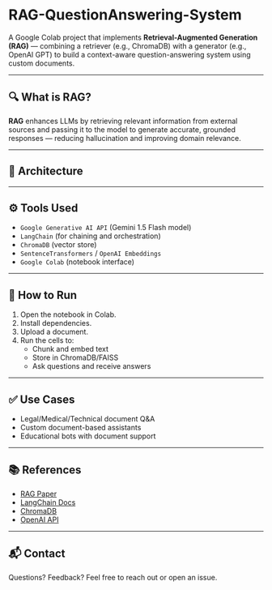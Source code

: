# RAG-QuestionAnswering-System

A Google Colab project that implements **Retrieval-Augmented Generation (RAG)** — combining a retriever (e.g., ChromaDB) with a generator (e.g., OpenAI GPT) to build a context-aware question-answering system using custom documents.

---

## 🔍 What is RAG?

**RAG** enhances LLMs by retrieving relevant information from external sources and passing it to the model to generate accurate, grounded responses — reducing hallucination and improving domain relevance.

---

## 🧠 Architecture


---

## ⚙️ Tools Used

- `Google Generative AI API` (Gemini 1.5 Flash model)
- `LangChain` (for chaining and orchestration)
- `ChromaDB` (vector store)
- `SentenceTransformers` / `OpenAI Embeddings`
- `Google Colab` (notebook interface)

---

## 🚀 How to Run

1. Open the notebook in Colab.
2. Install dependencies.
3. Upload a document.
4. Run the cells to:
   - Chunk and embed text
   - Store in ChromaDB/FAISS
   - Ask questions and receive answers

---

## ✅ Use Cases

- Legal/Medical/Technical document Q&A  
- Custom document-based assistants  
- Educational bots with document support

---

## 📚 References

- [RAG Paper](https://arxiv.org/abs/2005.11401)  
- [LangChain Docs](https://docs.langchain.com/)  
- [ChromaDB](https://www.trychroma.com/)  
- [OpenAI API](https://platform.openai.com/)

---

## 📬 Contact

Questions? Feedback? Feel free to reach out or open an issue.
